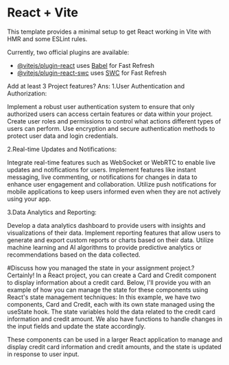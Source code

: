 # React + Vite

This template provides a minimal setup to get React working in Vite with HMR and some ESLint rules.

Currently, two official plugins are available:

- [@vitejs/plugin-react](https://github.com/vitejs/vite-plugin-react/blob/main/packages/plugin-react/README.md) uses [Babel](https://babeljs.io/) for Fast Refresh
- [@vitejs/plugin-react-swc](https://github.com/vitejs/vite-plugin-react-swc) uses [SWC](https://swc.rs/) for Fast Refresh

Add at least 3 Project features?
Ans:
1.User Authentication and Authorization:

Implement a robust user authentication system to ensure that only authorized users can access certain features or data within your project.
Create user roles and permissions to control what actions different types of users can perform.
Use encryption and secure authentication methods to protect user data and login credentials.


2.Real-time Updates and Notifications:

Integrate real-time features such as WebSocket or WebRTC to enable live updates and notifications for users.
Implement features like instant messaging, live commenting, or notifications for changes in data to enhance user engagement and collaboration.
Utilize push notifications for mobile applications to keep users informed even when they are not actively using your app.

3.Data Analytics and Reporting:

Develop a data analytics dashboard to provide users with insights and visualizations of their data.
Implement reporting features that allow users to generate and export custom reports or charts based on their data.
Utilize machine learning and AI algorithms to provide predictive analytics or recommendations based on the data collected.


#Discuss how you managed the state in your assignment project.?
Certainly! In a React project, you can create a Card and Credit component to display information about a credit card. Below, I'll provide you with an example of how you can manage the state for these components using React's state management techniques:
In this example, we have two components, Card and Credit, each with its own state managed using the useState hook. The state variables hold the data related to the credit card information and credit amount. We also have functions to handle changes in the input fields and update the state accordingly.

These components can be used in a larger React application to manage and display credit card information and credit amounts, and the state is updated in response to user input.




